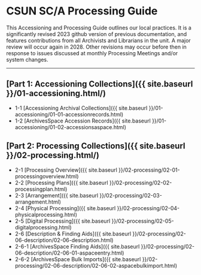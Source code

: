 # CSUN SC/A Processing Guide

This Accessioning and Processing Guide outlines our local practices. It is a significantly revised 2023 github version of previous documentation, and features contributions from all Archivists and Librarians in the unit. A major review will occur again in 2028. Other revisions may occur before then in response to issues discussed at monthly Processing Meetings and/or system changes.

***

## [Part 1: Accessioning Collections]({{ site.baseurl }}/01-accessioning.html/)
- 1-1     [Accessioning Archival Collections]({{ site.baseurl }}/01-accessioning/01-01-accessionrecords.html)
- 1-2     [ArchivesSpace Accession Records]({{ site.baseurl }}/01-accessioning/01-02-accessionsaspace.html)  

## [Part 2: Processing Collections]({{ site.baseurl }}/02-processing.html/)
- 2-1     [Processing Overview]({{ site.baseurl }}/02-processing/02-01-processingoverview.html)
- 2-2     [Processing Plans]({{ site.baseurl }}/02-processing/02-02-processingplan.html)
- 2-3     [Arrangement]({{ site.baseurl }}/02-processing/02-03-arrangement.html)
- 2-4     [Physical Processing]({{ site.baseurl }}/02-processing/02-04-physicalprocessing.html)
- 2-5     [Digital Processing]({{ site.baseurl }}/02-processing/02-05-digitalprocessing.html)
- 2-6     [Description & Finding Aids]({{ site.baseurl }}/02-processing/02-06-description/02-06-description.html)
- 2-6-1   [ArchivesSpace Finding Aids]({{ site.baseurl }}/02-processing/02-06-description/02-06-01-aspaceentry.html)
- 2-6-2   [ArchivesSpace Bulk Imports]({{ site.baseurl }}/02-processing/02-06-description/02-06-02-aspacebulkimport.html)
